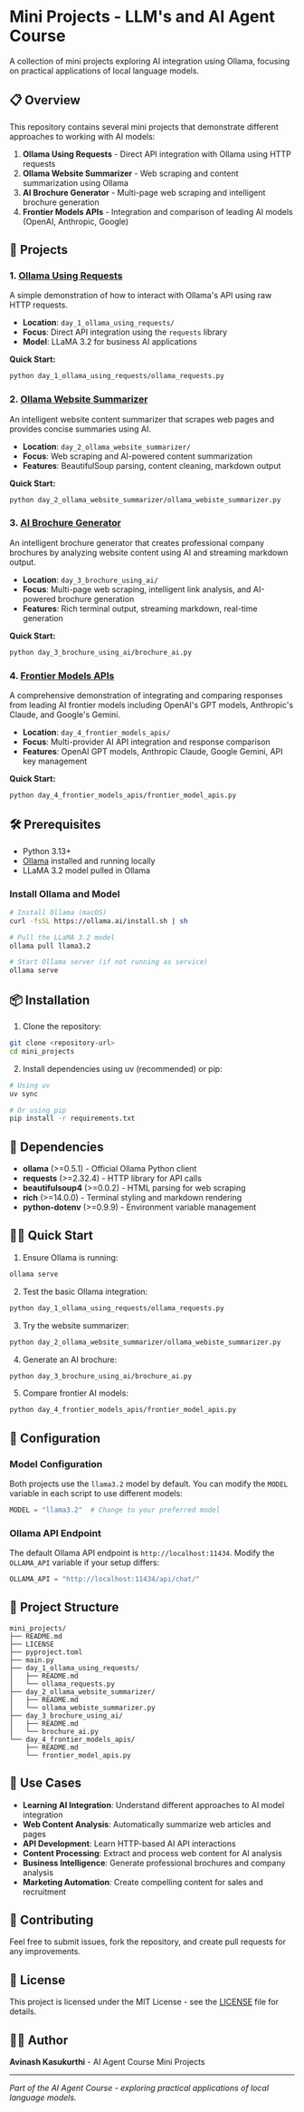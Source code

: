 # Mini Projects - LLM's and AI Agent Course

A collection of mini projects exploring AI integration using Ollama, focusing on practical applications of local language models.

## 📋 Overview

This repository contains several mini projects that demonstrate different approaches to working with AI models:

1. **Ollama Using Requests** - Direct API integration with Ollama using HTTP requests
2. **Ollama Website Summarizer** - Web scraping and content summarization using Ollama
3. **AI Brochure Generator** - Multi-page web scraping and intelligent brochure generation
4. **Frontier Models APIs** - Integration and comparison of leading AI models (OpenAI, Anthropic, Google)

## 🚀 Projects

### 1. [Ollama Using Requests](./day_1_ollama_using_requests/README.md)

A simple demonstration of how to interact with Ollama's API using raw HTTP requests.

- **Location**: `day_1_ollama_using_requests/`
- **Focus**: Direct API integration using the `requests` library
- **Model**: LLaMA 3.2 for business AI applications

**Quick Start:**
```bash
python day_1_ollama_using_requests/ollama_requests.py
```

### 2. [Ollama Website Summarizer](./day_2_ollama_website_summarizer/README.md)

An intelligent website content summarizer that scrapes web pages and provides concise summaries using AI.

- **Location**: `day_2_ollama_website_summarizer/`
- **Focus**: Web scraping and AI-powered content summarization
- **Features**: BeautifulSoup parsing, content cleaning, markdown output

**Quick Start:**
```bash
python day_2_ollama_website_summarizer/ollama_webiste_summarizer.py
```

### 3. [AI Brochure Generator](./day_3_brochure_using_ai/README.md)

An intelligent brochure generator that creates professional company brochures by analyzing website content using AI and streaming markdown output.

- **Location**: `day_3_brochure_using_ai/`
- **Focus**: Multi-page web scraping, intelligent link analysis, and AI-powered brochure generation
- **Features**: Rich terminal output, streaming markdown, real-time generation

**Quick Start:**
```bash
python day_3_brochure_using_ai/brochure_ai.py
```

### 4. [Frontier Models APIs](./day_4_frontier_models_apis/README.md)

A comprehensive demonstration of integrating and comparing responses from leading AI frontier models including OpenAI's GPT models, Anthropic's Claude, and Google's Gemini.

- **Location**: `day_4_frontier_models_apis/`
- **Focus**: Multi-provider AI API integration and response comparison
- **Features**: OpenAI GPT models, Anthropic Claude, Google Gemini, API key management

**Quick Start:**
```bash
python day_4_frontier_models_apis/frontier_model_apis.py
```

## 🛠️ Prerequisites

- Python 3.13+
- [Ollama](https://ollama.ai/) installed and running locally
- LLaMA 3.2 model pulled in Ollama

### Install Ollama and Model

```bash
# Install Ollama (macOS)
curl -fsSL https://ollama.ai/install.sh | sh

# Pull the LLaMA 3.2 model
ollama pull llama3.2

# Start Ollama server (if not running as service)
ollama serve
```

## 📦 Installation

1. Clone the repository:
```bash
git clone <repository-url>
cd mini_projects
```

2. Install dependencies using uv (recommended) or pip:
```bash
# Using uv
uv sync

# Or using pip
pip install -r requirements.txt
```

## 🔧 Dependencies

- **ollama** (>=0.5.1) - Official Ollama Python client
- **requests** (>=2.32.4) - HTTP library for API calls
- **beautifulsoup4** (>=0.0.2) - HTML parsing for web scraping
- **rich** (>=14.0.0) - Terminal styling and markdown rendering
- **python-dotenv** (>=0.9.9) - Environment variable management

## 🏃‍♂️ Quick Start

1. Ensure Ollama is running:
```bash
ollama serve
```

2. Test the basic Ollama integration:
```bash
python day_1_ollama_using_requests/ollama_requests.py
```

3. Try the website summarizer:
```bash
python day_2_ollama_website_summarizer/ollama_webiste_summarizer.py
```

4. Generate an AI brochure:
```bash
python day_3_brochure_using_ai/brochure_ai.py
```

5. Compare frontier AI models:
```bash
python day_4_frontier_models_apis/frontier_model_apis.py
```

## 🔧 Configuration

### Model Configuration
Both projects use the `llama3.2` model by default. You can modify the `MODEL` variable in each script to use different models:

```python
MODEL = "llama3.2"  # Change to your preferred model
```

### Ollama API Endpoint
The default Ollama API endpoint is `http://localhost:11434`. Modify the `OLLAMA_API` variable if your setup differs:

```python
OLLAMA_API = "http://localhost:11434/api/chat/"
```

## 📁 Project Structure

```
mini_projects/
├── README.md
├── LICENSE
├── pyproject.toml
├── main.py
├── day_1_ollama_using_requests/
│   ├── README.md
│   └── ollama_requests.py
├── day_2_ollama_website_summarizer/
│   ├── README.md
│   └── ollama_webiste_summarizer.py
├── day_3_brochure_using_ai/
│   ├── README.md
│   └── brochure_ai.py
└── day_4_frontier_models_apis/
    ├── README.md
    └── frontier_model_apis.py
```

## 🎯 Use Cases

- **Learning AI Integration**: Understand different approaches to AI model integration
- **Web Content Analysis**: Automatically summarize web articles and pages
- **API Development**: Learn HTTP-based AI API interactions
- **Content Processing**: Extract and process web content for AI analysis
- **Business Intelligence**: Generate professional brochures and company analysis
- **Marketing Automation**: Create compelling content for sales and recruitment

## 🤝 Contributing

Feel free to submit issues, fork the repository, and create pull requests for any improvements.

## 📄 License

This project is licensed under the MIT License - see the [LICENSE](LICENSE) file for details.

## 👨‍💻 Author

**Avinash Kasukurthi** - AI Agent Course Mini Projects

---

*Part of the AI Agent Course - exploring practical applications of local language models.*